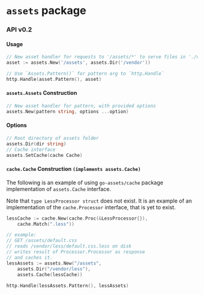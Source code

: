`assets` package
===============

### API v0.2

#### Usage
```go
// New asset handler for requests to '/assets/*' to serve files in './vendor/*'
asset := assets.New('/assets', assets.Dir('/vendor'))

// Use `Assets.Pattern()` for pattern arg to `http.Handle`
http.Handle(asset.Pattern(), asset)
```

#### `assets.Assets` Construction
```go
// New asset handler for pattern, with provided options
assets.New(pattern string, options ...option)
```

#### Options
```go
// Root directory of assets folder
assets.Dir(dir string)
// Cache interface
assets.SetCache(cache Cache)
```
#### `cache.Cache` Construction `(implements assets.Cache)`
The following is an example of using `go-assets/cache` package implementation of `assets.Cache` interface. 

Note that `type LessProcessor struct` does not exist. It is an example of an implementation of the `cache.Processor` interface, that is yet to exist.

```go
lessCache := cache.New(cache.Proc(&LessProcessor{}), 
	cache.Match(".less"))

// example:
// GET /assets/default.css
// reads /vendor/less/default.css.less on disk
// writes result of Processor.Processor as response
// and caches it.
lessAssets := assets.New("/assets", 
	assets.Dir("/vendor/less"), 
	assets.Cache(lessCache))
	
http.Handle(lessAssets.Pattern(), lessAssets)
```




